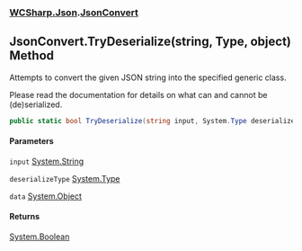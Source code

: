### [WCSharp.Json](WCSharp.Json.md 'WCSharp.Json').[JsonConvert](WCSharp.Json.JsonConvert.md 'WCSharp.Json.JsonConvert')

## JsonConvert.TryDeserialize(string, Type, object) Method

Attempts to convert the given JSON string into the specified generic class.  
  
Please read the documentation for details on what can and cannot be (de)serialized.

```csharp
public static bool TryDeserialize(string input, System.Type deserializeType, out object data);
```
#### Parameters

<a name='WCSharp.Json.JsonConvert.TryDeserialize(string,System.Type,object).input'></a>

`input` [System.String](https://docs.microsoft.com/en-us/dotnet/api/System.String 'System.String')

<a name='WCSharp.Json.JsonConvert.TryDeserialize(string,System.Type,object).deserializeType'></a>

`deserializeType` [System.Type](https://docs.microsoft.com/en-us/dotnet/api/System.Type 'System.Type')

<a name='WCSharp.Json.JsonConvert.TryDeserialize(string,System.Type,object).data'></a>

`data` [System.Object](https://docs.microsoft.com/en-us/dotnet/api/System.Object 'System.Object')

#### Returns
[System.Boolean](https://docs.microsoft.com/en-us/dotnet/api/System.Boolean 'System.Boolean')